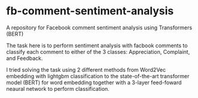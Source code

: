 # fb-comment-sentiment-analysis
A repository for Facebook comment sentiment analysis using Transformers (BERT)

The task here is to perform sentiment analysis with facbook comments to classify each comment to either of the 3 classes: Appreciation, Complaint, and Feedback.

I tried solving the task using 2 different methods from Word2Vec embedding with lightgbm classification to the state-of-the-art transformer model (BERT) for word embedding together with a 3-layer feed-foward neaural network to perform classification.
